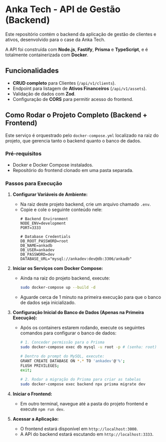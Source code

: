 # Anka Tech - API de Gestão (Backend)

Este repositório contém o backend da aplicação de gestão de clientes e ativos, desenvolvido para o case da Anka Tech.

A API foi construída com **Node.js**, **Fastify**, **Prisma** e **TypeScript**, e é totalmente containerizada com **Docker**.

## Funcionalidades

* **CRUD completo** para Clientes (`/api/v1/clients`).
* Endpoint para listagem de **Ativos Financeiros** (`/api/v1/assets`).
* Validação de dados com **Zod**.
* Configuração de **CORS** para permitir acesso do frontend.

## Como Rodar o Projeto Completo (Backend + Frontend)

Este serviço é orquestrado pelo `docker-compose.yml` localizado na raiz do projeto, que gerencia tanto o backend quanto o banco de dados.

### Pré-requisitos
* Docker e Docker Compose instalados.
* Repositório do frontend clonado em uma pasta separada.

### Passos para Execução

1.  **Configurar Variáveis de Ambiente:**
    * Na raiz deste projeto backend, crie um arquivo chamado `.env`.
    * Copie e cole o seguinte conteúdo nele:
        ```env
        # Backend Environment
        NODE_ENV=development
        PORT=3333

        # Database Credentials
        DB_ROOT_PASSWORD=root
        DB_NAME=ankadb
        DB_USER=ankadev
        DB_PASSWORD=dev
        DATABASE_URL="mysql://ankadev:dev@db:3306/ankadb"
        ```

2.  **Iniciar os Serviços com Docker Compose:**
    * Ainda na raiz do projeto backend, execute:
        ```bash
        sudo docker-compose up --build -d
        ```
    * Aguarde cerca de 1 minuto na primeira execução para que o banco de dados seja inicializado.

3.  **Configuração Inicial do Banco de Dados (Apenas na Primeira Execução):**
    * Após os containers estarem rodando, execute os seguintes comandos para configurar o banco de dados:
        ```bash
        # 1. Conceder permissão para o Prisma
        sudo docker-compose exec db mysql -u root -p # (senha: root)
        
        # Dentro do prompt do MySQL, execute:
        GRANT CREATE DATABASE ON *.* TO 'ankadev'@'%';
        FLUSH PRIVILEGES;
        exit;

        # 2. Rodar a migração do Prisma para criar as tabelas
        sudo docker-compose exec backend npx prisma migrate dev
        ```

4.  **Iniciar o Frontend:**
    * Em outro terminal, navegue até a pasta do projeto frontend e execute `npm run dev`.

5.  **Acessar a Aplicação:**
    * O frontend estará disponível em `http://localhost:3000`.
    * A API do backend estará escutando em `http://localhost:3333`.

